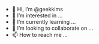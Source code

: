 - 👋 Hi, I’m @geekkims
- 👀 I’m interested in ...
- 🌱 I’m currently learning ...
- 💞️ I’m looking to collaborate on ...
- 📫 How to reach me ...

<!---
geekkims/geekkims is a ✨ special ✨ repository because its `README.md` (this file) appears on your GitHub profile.
You can click the Preview link to take a look at your changes.
--->
